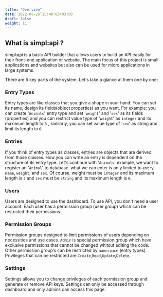 ```yaml
---
title: "Overview"
date: 2022-08-26T15:40:03+03:00
draft: false
weight: 11
---
```


## What is simpl:api ?

simpl:api is a basic API builder that allows users to build an API easily for their front-end application or website. The main focus of this project is small applications and websites but also can be used for micro applications in large systems.

There are 5 key parts of the system. Let's take a glance at them one by one:

### Entry Types

Entry types are like classes that you give a shape in your hand. You can set its name, design its fields(object properties) as you want. For example; you can create '`Animals`' entry type and set '`weight`' and '`sex`' as its fields (properties) and you can restrict value type of '`weight`' as `integer` and its maximum length to `3` , similarly, you can set value type of '`sex`' as string and limit its length to `6`.

### Entries

If you think of entry types as classes, entries are objects that are derived from those classes. How you can write an entry is dependent on the structure of its entry type. Let's continue with '`Animals`' example, we want to register an '`Animal`' to database. what we can enter is only limited to `entry name`, `weight`, and `sex`. Of course, weight must be `integer` and its maximum length is `3` and `sex` must be `string` and its maximum length is `6`.

### Users

Users are designed to use the dashboard. To use API, you don't need a user account. Each user has a permission group (user group) which can be restricted their permissions.

### Permission Groups

Permission groups designed to limit permissions of users depending on necessities and use cases. `Admin` is special permission group which have exclusive permissions that cannot be changed whitout editing the code. Other permission group's can be restricted by `namespace` (entry types). Privileges that can be restricted are `Create`,`Read`,`Update`,`Delete`.

### Settings

Settings allows you to change privileges of each permission group and generate or remove API keys. Settings can only be accessed through dashboard and only admins can access this page.
